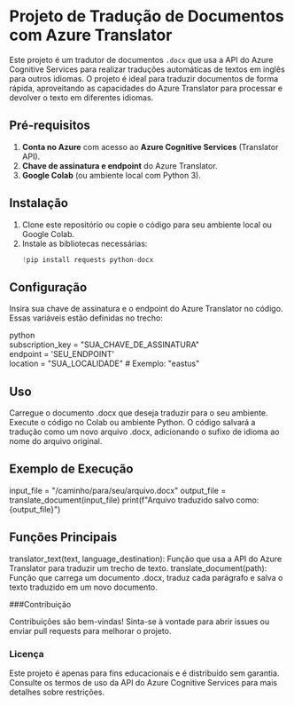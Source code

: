 # Projeto de Tradução de Documentos com Azure Translator

Este projeto é um tradutor de documentos `.docx` que usa a API do Azure Cognitive Services para realizar traduções automáticas de textos em inglês para outros idiomas. O projeto é ideal para traduzir documentos de forma rápida, aproveitando as capacidades do Azure Translator para processar e devolver o texto em diferentes idiomas.

## Pré-requisitos

1. **Conta no Azure** com acesso ao **Azure Cognitive Services** (Translator API).
2. **Chave de assinatura e endpoint** do Azure Translator.
3. **Google Colab** (ou ambiente local com Python 3).

## Instalação

1. Clone este repositório ou copie o código para seu ambiente local ou Google Colab.
2. Instale as bibliotecas necessárias:
    ```python
    !pip install requests python-docx
    ```

## Configuração

Insira sua chave de assinatura e o endpoint do Azure Translator no código. Essas variáveis estão definidas no trecho:

python</br>
subscription_key = "SUA_CHAVE_DE_ASSINATURA"</br>
endpoint = 'SEU_ENDPOINT'</br>
location = "SUA_LOCALIDADE"  # Exemplo: "eastus"</br>


## Uso

Carregue o documento .docx que deseja traduzir para o seu ambiente.
Execute o código no Colab ou ambiente Python.
O código salvará a tradução como um novo arquivo .docx, adicionando o sufixo de idioma ao nome do arquivo original.

## Exemplo de Execução

input_file = "/caminho/para/seu/arquivo.docx"
output_file = translate_document(input_file)
print(f"Arquivo traduzido salvo como: {output_file}")

## Funções Principais
translator_text(text, language_destination): Função que usa a API do Azure Translator para traduzir um trecho de texto.
translate_document(path): Função que carrega um documento .docx, traduz cada parágrafo e salva o texto traduzido em um novo documento.

###Contribuição

Contribuições são bem-vindas! Sinta-se à vontade para abrir issues ou enviar pull requests para melhorar o projeto.

### Licença

Este projeto é apenas para fins educacionais e é distribuído sem garantia. Consulte os termos de uso da API do Azure Cognitive Services para mais detalhes sobre restrições.
